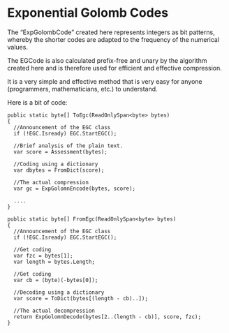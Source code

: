 # Exponential Golomb Codes 

The “ExpGolombCode” created here represents integers as bit patterns, whereby the shorter codes are adapted to the frequency of the numerical values. 

The EGCode is also calculated prefix-free and unary by the algorithm created here and is therefore used for efficient and effective compression. 

It is a very simple and effective method that is very easy for anyone (programmers, mathematicians, etc.) to understand.

Here is a bit of code:
```
public static byte[] ToEgc(ReadOnlySpan<byte> bytes)
{
  //Announcement of the EGC class
  if (!EGC.Isready) EGC.StartEGC();

  //Brief analysis of the plain text.
  var score = Assessment(bytes); 

  //Coding using a dictionary
  var dbytes = FromDict(score);

  //The actual compression
  var gc = ExpGolomnEncode(bytes, score);

  ....
}
```
```
public static byte[] FromEgc(ReadOnlySpan<byte> bytes)
{
  //Announcement of the EGC class
  if (!EGC.Isready) EGC.StartEGC();

  //Get coding
  var fzc = bytes[1];
  var length = bytes.Length;

  //Get coding
  var cb = (byte)(-bytes[0]);

  //Decoding using a dictionary
  var score = ToDict(bytes[(length - cb)..]);

  //The actual decompression
  return ExpGolomnDecode(bytes[2..(length - cb)], score, fzc);
}
```


